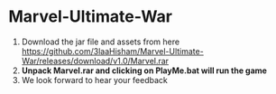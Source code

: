 # Marvel-Ultimate-War

1.  Download the jar file and assets from here 
https://github.com/3laaHisham/Marvel-Ultimate-War/releases/download/v1.0/Marvel.rar
2. **Unpack Marvel.rar and clicking on PlayMe.bat will run the game**
3. We look forward to hear your feedback



